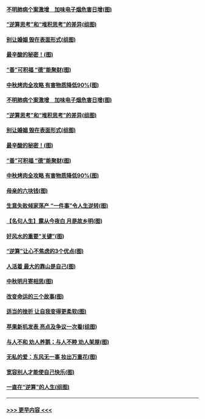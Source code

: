 #### [不明肺病个案激增　加味电子烟危害日增(图)](../pages/p8/907307.md?t=09140811) 
#### [“逆算思考”和“堆积思考”的差异(组图)](../pages/p8/907229.md?t=09140811) 
#### [别让婚姻 毁在表面形式(组图)](../pages/p8/907118.md?t=09140811) 
#### [最辛酸的秘密！(图)](../pages/p8/906327.md?t=09140811) 
#### [“善”可积福 “德”能聚财(图)](../pages/p8/906906.md?t=09140811) 
#### [中秋烤肉全攻略 有害物质降低90%(图)](../pages/p8/907227.md?t=09140811) 
#### [不明肺病个案激增　加味电子烟危害日增(图)](../pages/p8/907307.md?t=09140811) 
#### [“逆算思考”和“堆积思考”的差异(组图)](../pages/p8/907229.md?t=09140811) 
#### [别让婚姻 毁在表面形式(组图)](../pages/p8/907118.md?t=09140811) 
#### [最辛酸的秘密！(图)](../pages/p8/906327.md?t=09140811) 
#### [“善”可积福 “德”能聚财(图)](../pages/p8/906906.md?t=09140811) 
#### [中秋烤肉全攻略 有害物质降低90%(图)](../pages/p8/907227.md?t=09140811) 
#### [母亲的六块钱(图)](../pages/p8/907107.md?t=09140811) 
#### [生意失败倾家荡产 “一件事”令人生逆转(图)](../pages/p8/907101.md?t=09140811) 
#### [【名句人生】露从今夜白 月是故乡明(图)](../pages/p8/906558.md?t=09140811) 
#### [好风水的重要“关键”(图)](../pages/p8/907087.md?t=09140811) 
#### [“逆算”让心不焦虑的3个优点(图)](../pages/p8/907070.md?t=09140811) 
#### [人活着 最大的靠山是自己(图)](../pages/p8/906329.md?t=09140811) 
#### [中秋明月寄相思(图)](../pages/p8/906932.md?t=09140811) 
#### [改变命运的三个故事(图)](../pages/p8/906257.md?t=09140811) 
#### [适当的挫折 让自我变得更柔软(图)](../pages/p8/906984.md?t=09140811) 
#### [苹果新机发表 亮点及争议一次看(组图)](../pages/p8/906967.md?t=09140811) 
#### [与人不和 劝人养鹅；与人不睦 劝人架屋(图)](../pages/p8/906905.md?t=09140811) 
#### [无私的爱：东风无一事 妆出万重花(图)](../pages/p8/906862.md?t=09140811) 
#### [宽容别人才能使自己快乐(图)](../pages/p8/906553.md?t=09140811) 
#### [一直在“逆算”的人生(组图)](../pages/p8/906796.md?t=09140811) 

----
#### [ >>> 更早内容 <<< ](../indexes/p8-earlier.md)
